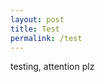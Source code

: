```yaml
---
layout: post
title: Test
permalink: /test
---
```


<div id="header">

testing, attention plz

</div>
